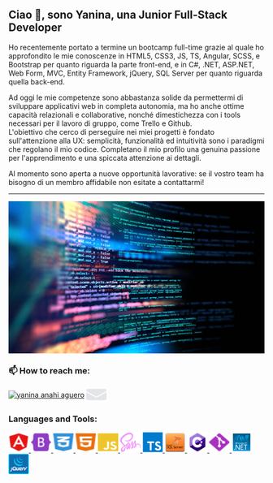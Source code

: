 ## Ciao 👋, sono Yanina, una Junior Full-Stack Developer

Ho recentemente portato a termine un bootcamp full-time grazie al quale ho approfondito le mie conoscenze in HTML5, CSS3, JS, TS, Angular, SCSS, e Bootstrap per quanto riguarda la parte front-end, e in C#, .NET, ASP.NET, Web Form, MVC, Entity Framework, jQuery, SQL Server per quanto riguarda quella back-end.<br/>

Ad oggi le mie competenze sono abbastanza solide da permettermi di sviluppare applicativi web in completa autonomia, ma ho anche ottime capacità relazionali e collaborative, nonché dimestichezza con i tools necessari per il lavoro di gruppo, come Trello e Github.<br/>
L'obiettivo che cerco di perseguire nei miei progetti è fondato sull'attenzione alla UX: semplicità, funzionalità ed intuitività sono i paradigmi che regolano il mio codice.
Completano il mio profilo una genuina passione per l'apprendimento e una spiccata attenzione ai dettagli.<br/>

Al momento sono aperta a nuove opportunità lavorative: se il vostro team ha bisogno di un membro affidabile non esitate a contattarmi!

<hr/>

<p align="left" dir="auto">
<a href="#" rel="nofollow"><img align="center" src="https://github.com/Yanina1992/Yanina1992/blob/main/code.jpeg" alt="yanina anahi aguero" height="300" width="100%" style="max-width: 100%;"></a>
</p>

### 📫 How to reach me:
<p align="left" dir="auto">
<a href="https://www.linkedin.com/in/yanina-anahi-aguero-full-stack-developer/" rel="nofollow"><img align="center" src="https://raw.githubusercontent.com/rahuldkjain/github-profile-readme-generator/master/src/images/icons/Social/linked-in-alt.svg" alt="yanina anahi aguero" height="30" width="40" style="max-width: 100%;"></a> <a href="mailto:yaninaaguero@hotmail.it" rel="nofollow"><img align="center" src="https://github.com/Yanina1992/Yanina1992/blob/main/envelope-solid.svg" alt="yanina anahi aguero" height="30" width="40" style="max-width: 100%;"></a>
</p>

### Languages and Tools:
<p align="left" dir="auto"> <a href="#" rel="nofollow"> <img alt="angular" width="40" height="40" src="https://github.com/Yanina1992/Yanina1992/blob/main/angular.svg" style="max-width: 100%;"> </a><a href="#" rel="nofollow"> <img src="https://github.com/Yanina1992/Yanina1992/blob/main/bootstrap.svg" alt="bootstrap" width="40" height="40" style="max-width: 100%;"> </a><a href="#" rel="nofollow"> <img src="https://github.com/Yanina1992/Yanina1992/blob/main/css3-alt.svg" alt="css" width="40" height="40" style="max-width: 100%;"> </a><a href="#" rel="nofollow"> <img src="https://github.com/Yanina1992/Yanina1992/blob/main/html5.svg" alt="html5" width="40" height="40" style="max-width: 100%;"> </a><a href="#" rel="nofollow"> <img src="https://github.com/Yanina1992/Yanina1992/blob/main/js.svg" alt="js" width="40" height="40" data-canonical-src="https://www.vectorlogo.zone/logos/git-scm/git-scm-icon.svg" style="max-width: 100%;"> </a><a href="#" rel="nofollow"> <img src="https://github.com/Yanina1992/Yanina1992/blob/main/sass.svg" alt="sass" width="40" height="40" style="max-width: 100%;"> </a><a href="#" rel="nofollow"> <img src="https://raw.githubusercontent.com/devicons/devicon/master/icons/typescript/typescript-original.svg" alt="typescript" width="40" height="40" style="max-width: 100%;"> </a><a href="#" rel="nofollow"> <img src="https://github.com/Yanina1992/Yanina1992/blob/main/sqlserver.jpeg" alt="sql-server" width="40" height="40" style="max-width: 100%;"> </a><a href="#" rel="nofollow"> <img src="https://github.com/Yanina1992/Yanina1992/blob/main/c%23.png" alt="C#" width="40" height="40" style="max-width: 100%;"> </a><a href="#" rel="nofollow"> <img src="https://github.com/Yanina1992/Yanina1992/blob/main/git-alt.svg" alt="github" width="40" height="40" style="max-width: 100%;"> </a><a href="#" rel="nofollow"> <img src="https://github.com/Yanina1992/Yanina1992/blob/main/Microsoft-NET-Framework.png" alt=".net" width="40" height="40" style="max-width: 100%;"> </a><a href="#" rel="nofollow"> <img src="https://github.com/Yanina1992/Yanina1992/blob/main/jquery-icon-png-7.jpg" alt="jquery" width="40" height="40" style="max-width: 100%;"> </a>
